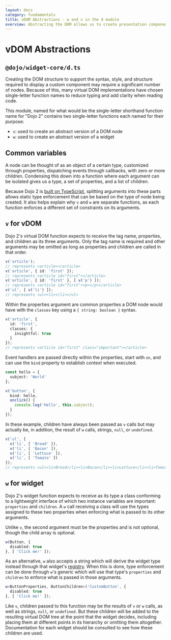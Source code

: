 ```yaml
---
layout: docs
category: fundamentals
title: vDOM Abstractions - w and v in the d module
overview: Abstracting the DOM allows us to create presentation components programmatically. Dojo 2 provides a layer of abstraction between the DOM and its virtual counterpart as it exists in JavaScript as well as a layer of abstraction between this virtual DOM and Dojo 2 components - using a common syntax in a common module.
---
```


# vDOM Abstractions

## `@dojo/widget-core/d.ts`

Creating the DOM structure to support the syntax, style, and structure required to display a custom component may require a significant number of nodes. Because of this, many virtual DOM implementations have chosen single-letter function names to reduce typing and add clarity when reading code.

This module, named for what would be the single-letter shorthand function name for "Dojo 2" contains two single-letter functions each named for their purpose:

- `v`: used to create an abstract version of a DOM node
- `w`: used to create an abstract version of a widget

## Common variables

A node can be thought of as an object of a certain type, customized through properties, dispatching events through callbacks, with zero or more children. Condensing this down into a function where each argument can be isolated gives us a type, a set of properties, and a list of children.

Because Dojo 2 is [built on TypeScript](../typescript_and_dojo_2/), splitting arguments into these parts allows static type enforcement that can be based on the type of node being created. It also helps explain why `v` and `w` are separate functions, as each function enforces a different set of constraints on its arguments.

## `v` for vDOM

Dojo 2's virtual DOM function expects to receive the tag name, properties, and children as its three arguments. Only the tag name is required and other arguments may be omitted as long as properties and children are called in that order.

```ts
v('article');
// represents <article></article>
v('article', { id: 'first' });
// represents <article id="first"></article>
v('article', { id: 'first' }, [ v('p') ]);
// represents <article id="first"><p></p></article>
v('ul', [ v('li') ]);
// represents <ul><li></li></ul>
```

Within the properties argument are common properties a DOM node would have with the `classes` key using a `{ string: boolean }` syntax.

```ts
v('article', {
  id: 'first',
  classes: {
    insightful: true
  }
});
// represents <article id="first" class="important"></article>
```

Event handlers are passed directly within the properties, start with `on`, and can use the `bind` property to establish context when executed.

```ts
const hello = {
  subject: 'World'
};

v('button', {
  bind: hello,
  onclick() {
    console.log('Hello', this.subject);
  }
});
```

In these example, children have always been passed as `v` calls but may actually be, in addition, the result of `w` calls, strings, `null`, or `undefined`.


```ts
v('ul', [
  v('li', [ 'Bread' ]),
  v('li', [ 'Bacon' ]),
  v('li', [ 'Lettuce' ]),
  v('li', [ 'Tomato' ])
]);
// represents <ul><li>Bread</li><li>Bacon</li><li>Lettuce</li><li>Tomato</li></ul>
```

## `w` for widget

Dojo 2's widget function expects to receive as its type a class conforming to a lightweight interface of which two instance variables are important: `properties` and `children`. A `w` call receiving a class will use the types assigned to these two properties when enforcing what is passed to its other arguments.

Unlike `v`, the second argument must be the properties and is not optional, though the child array is optional.

```ts
w(Button, {
  disabled: true
}, [ 'Click me!' ]);
```

As an alternative, `w` also accepts a string which will derive the widget type instead through that widget's [registry](../../../tutorials/1020_registries/). When this is done, type enforcement can be done through `w`'s generic which will use that type's `properties` and `children` to enforce what is passed in those arguments.

```ts
w<ButtonProperties, ButtonChildren>('CustomButton', {
  disabled: true
}, [ 'Click me!' ]);
```

Like `v`, children passed to this function may be the results of `v` or `w` calls, as well as strings, `null`, or `undefined`. But these children will be added to the resulting virtual DOM tree at the point that the widget decides, including placing them at different points in its hierarchy or omitting them altogether. Documentation for each widget should be consulted to see how these children are used.
